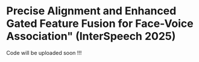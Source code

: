 # Precise Alignment and Enhanced Gated Feature Fusion for Face-Voice Association" (InterSpeech 2025)



Code will be uploaded soon !!!
